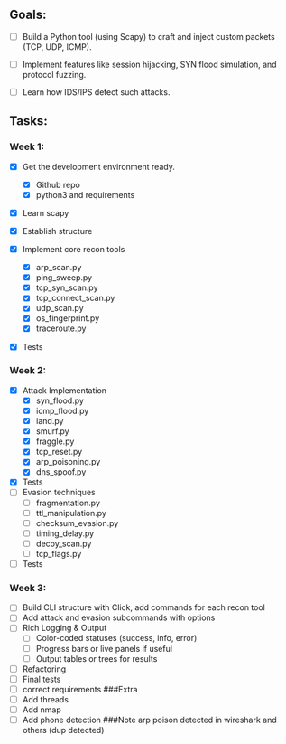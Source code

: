 ## Goals:
- [ ] Build a Python tool (using Scapy) to craft and inject custom packets (TCP, UDP, ICMP).

- [ ] Implement features like session hijacking, SYN flood simulation, and protocol fuzzing.

- [ ] Learn how IDS/IPS detect such attacks.

## Tasks:
### Week 1:
- [x] Get the development environment ready.
	- [x] Github repo
	- [x] python3 and requirements

- [x] Learn scapy

- [x] Establish structure

- [x] Implement core recon tools
	- [x] arp_scan.py
	- [x] ping_sweep.py
	- [x] tcp_syn_scan.py
	- [x] tcp_connect_scan.py
	- [x] udp_scan.py
	- [x] os_fingerprint.py
	- [x] traceroute.py
- [x] Tests
### Week 2:
- [x] Attack Implementation
	- [x] syn_flood.py
	- [x] icmp_flood.py
	- [x] land.py
	- [x] smurf.py
	- [x] fraggle.py
	- [x] tcp_reset.py
	- [x] arp_poisoning.py
	- [x] dns_spoof.py
- [x] Tests
- [ ] Evasion techniques
	- [ ] fragmentation.py
	- [ ] ttl_manipulation.py
	- [ ] checksum_evasion.py
	- [ ] timing_delay.py
	- [ ] decoy_scan.py
	- [ ] tcp_flags.py
- [ ] Tests
### Week 3:
- [ ] Build CLI structure with Click, add commands for each recon tool
- [ ] Add attack and evasion subcommands with options
- [ ] Rich Logging & Output
	- [ ] Color-coded statuses (success, info, error)
	- [ ] Progress bars or live panels if useful
	- [ ] Output tables or trees for results
- [ ] Refactoring
- [ ] Final tests
- [ ] correct requirements
###Extra
- [ ] Add threads
- [ ] Add nmap
- [ ] Add phone detection
###Note
arp poison detected in wireshark and others (dup detected)
